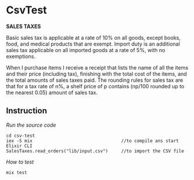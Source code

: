 # CsvTest

**SALES TAXES**

Basic sales tax is applicable at a rate of 10% on all goods, except books, food,
and medical products that are exempt. Import duty is an additional sales tax applicable
on all imported goods at a rate of 5%, with no exemptions.

When I purchase items I receive a receipt that lists the name of all the items and
their price (including tax), finishing with the total cost of the items, and the
total amounts of sales taxes paid. The rounding rules for sales tax are that for
a tax rate of n%, a shelf price of p contains (np/100 rounded up to the nearest 0.05)
amount of sales tax.


## Instruction

*Run the source code*
```
cd csv-test
iex -S mix                                  //to compile ans start Elixir CLI
SalesTaxes.read_orders("lib/input.csv")     //to import the CSV file
```
*How to test*
```
mix test
```
